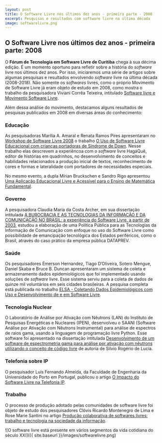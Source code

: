 ```yaml
---
layout: post
title: O Software Livre nos últimos dez anos - primeira parte - 2008
excerpt: Pesquisas e resultados com software livre na última década
image: softwarelivre.png
---
```


## O Software Livre nos últimos dez anos - primeira parte: 2008

O **Fórum de Tecnologia em Software Livre de Curitiba** chega à sua décima edição. É um momento oportuno para refletir sobre a história do _software_ livre nos últimos dez anos. Por isso, iniciaremos uma série de artigos sobre algumas pesquisas e resultados envolvendo _software_ livre na última década (2008-2018). Não somente os _softwares_ livres, como o próprio Movimento de Software Livre já eram objeto de estudo em 2008, como mostra o trabalho da pesquisadora Viviani Corrêa Teixeira, intitulado [Software livre e Movimento Software Livre](https://repositorio.ufsc.br/xmlui/handle/123456789/91550).

Além dessa análise do movimento, destacamos alguns resultados de pesquisas publicados em 2008 em diversas áreas do conhecimento:

### Educação

As pesquisadoras Marília A. Amaral e Renata Ramos Pires apresentaram no [Workshop de Software Livre 2008](http://wsl.softwarelivre.org/2008) o trabalho [O Uso de Software Livre Educacional com crianças portadoras de Síndrome de Down](http://wsl.softwarelivre.org/2008/0028). Nesse trabalho elas descrevem a experiêncoa com o _software_ livre HagáQuê, editor de histórias em quadrinhos, no desenvolvimento de conceitos e habilidades relacionados a produção inicial de textos, reconhecimento de cores e formas e lateralidade com portadores de necessidades especiais.

No mesmo evento, a dupla Mírian Bruckschen e Sandro Rigo apresentou [Uma Aplicação Educacional Livre e Acessível para o Ensino de Matemática Fundamental](http://wsl.softwarelivre.org/2008/0004).

### Governo

A pesquisadora Claudia Maria da Costa Archer, em sua dissertação intitulada [A BUROCRACIA E AS TECNOLOGIAS DA INFORMACÃO E DA COMUNICAÇÃO NO BRASIL: a experiência do Software Livre, a partir de 2003](http://tedebc.ufma.br:8080/jspui/handle/tede/819),  estudou a elaboração de uma Política Pública para as Tecnologias da Informação de Comunicação com enfoque no uso do Software Livre como possibilidade de emancipação tecnológica dos Estados periféricos, como o Brasil, através do caso prático da empresa pública DATAPREV.

### Saúde

Os pesquisadores Émerson Hernandez, Tiago D’Oliveira, Sotero Mengue, Daniel Skaba e Bruce B. Duncan apresentaram um sistema de coleta e armazenamento dados epidemiológicos que foi implementado usando soluções de _software_ livre. Esse sistema serviu para a coleta de dados de quinze mil voluntários em seis cidades brasileiras. A pesquisa completa está publicada no trabalho [ELSA - Coletando Dados Epidemiológicos com Uso e Desenvolvimento de e em Software Livre](http://wsl.softwarelivre.org/2008/0009).

### Tecnologia Nuclear

O Laboratório de Análise por Ativação com Nêutrons (LAN) do Instituto de Pesquisas Energéticas e Nucleares (IPEN), desenvolveu o SAANI (Software Análise por Ativação com Nêutrons Instrumental) para análise de espectros de raios gama, usando a linguagem de programação livre Python. Esse software foi apresentado na dissertação intitulada [Desenvolvimento de um software de espectrometria gama para análise por ativação com nêutrons utilizando o conceito de código livre](http://www.teses.usp.br/teses/disponiveis/85/85131/tde-01122009-095027/pt-br.php) de autoria de Silvio Rogério de Lucia.

### Telefonia sobre IP

O pesquisador Luís Fernando Almeida, da Faculdade de Engenharia da Universidade do Porto em Portugal, publicou o artigo [O Impacto do Software Livre na Telefonia IP](https://repositorio.inesctec.pt/handle/123456789/1595). 

### Trabalho

O processo de produção adotado pelas comunidades de software livre foi objeto de estudo dos pesquisadores Clóvis Ricardo Montenegro de Lima e Rose Marie Santini no artigo [Produção colaborativa de softwares livres: trabalho e tecnologia na sociedade da informação](http://ridi.ibict.br/handle/123456789/139).

![O software livre está presente em vários segmentos da vida cotidiana do século XXI]({{ site.baseurl }}/images/softwarelivre.png)


